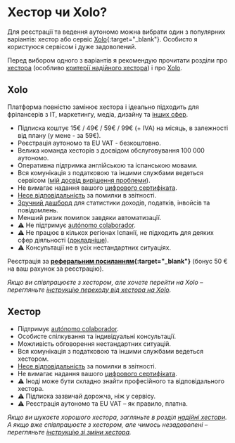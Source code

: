 # Хестор чи Xolo?

Для реєстрації та ведення аутономо можна вибрати один з популярних варіантів: хестор або
сервіс [Xolo](https://bit.ly/xolosignup){:target="_blank"}. Особисто я користуюся сервісом і дуже задоволений.

Перед вибором одного з варіантів я рекомендую прочитати розділи про [хестора](#хестор-1)
(особливо [критерії надійного хестора](#критерії-надійного-хестора)) і про [Xolo](#xolo-1).

## Xolo

Платформа повністю замінює хестора і ідеально підходить для фрілансерів з IT, маркетингу, медіа, дизайну
та [інших сфер](#чи-підійде-вам-xolo).

- Підписка коштує 15€ / 49€ / 59€ / 99€ (+ IVA) на місяць, в залежності від плану (у мене - за 59€).
- Реєстрація аутономо та EU VAT - безкоштовно.
- Велика команда хесторів з досвідом обслуговування 100 000 аутономо.
- Оперативна підтримка англійською та іспанською мовами.
- Вся комунікація з податковою та іншими службами ведеться
  сервісом ([мій досвід вирішення проблеми](#моя-проблема-з-іспанською-податковою)).
- Не вимагає надання вашого [цифрового сертифіката](#надання-цифрового-сертифіката-хестору).
- [Несе відповідальність](#відповідальність-xolo) за помилки в звітності.
- [Зручний дашборд](#демо-дашборда-туторіали) для статистики доходів, податків, інвойсів та повідомлень.
- Менший ризик помилок завдяки автоматизації.
- ⚠️ Не підтримує [autónomo colaborador](#autónomo-colaborador).
- ⚠️ Не працює в кількох регіонах Іспанії, не підходить для деяких сфер діяльності ([докладніше](#чи-підійде-вам-xolo)).
- ⚠️ Консультації не в усіх нестандартних ситуаціях.

Реєстрація за **[реферальним посиланням](https://bit.ly/xolosignup){:target="_blank"}** (бонус 50 € на ваш
рахунок за реєстрацію).

_Якщо ви співпрацюєте з хестором, але хочете перейти на Xolo –
перегляньте [інструкцію переходу від хестора на Xolo](#перехід-від-хестора-на-xolo)._

## Хестор

- Підтримує [autónomo colaborador](#autónomo-colaborador).
- Особисте спілкування та індивідуальні консультації.
- Можливість обговорення нестандартних ситуацій.
- Вся комунікація з податковою та іншими службами ведеться хестором.
- [Несе відповідальність](#відповідальність-хестора) за помилки в звітності.
- Не вимагає надання вашого [цифрового сертифіката](#надання-цифрового-сертифіката-хестору).
- ⚠️ Іноді може бути складно знайти професійного та відповідального хестора.
- ⚠️ Підписка зазвичай дорожча, ніж у сервісу.
- ⚠️ Реєстрація аутономо та EU VAT – як правило, платна.

_Якщо ви шукаєте хорошого хестора, загляньте в розділ [надійні хестори](#надійні-хестори). А якщо вже співпрацюєте з
хестором, але чимось незадоволені – перегляньте [інструкцію зі зміни хестора](#зміна-хестора)._
